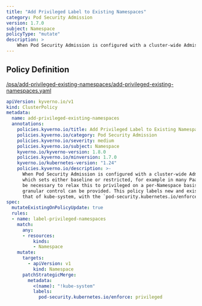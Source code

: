 ```yaml
---
title: "Add Privileged Label to Existing Namespaces"
category: Pod Security Admission
version: 1.7.0
subject: Namespace
policyType: "mutate"
description: >
    When Pod Security Admission is configured with a cluster-wide AdmissionConfiguration file which sets either baseline or restricted, for example in many PaaS CIS profiles, it may be necessary to relax this to privileged on a per-Namespace basis so that more granular control can be provided. This policy labels new and existing Namespaces, except that of kube-system, with the `pod-security.kubernetes.io/enforce: privileged` label.
---
```


## Policy Definition
<a href="https://github.com/kyverno/policies/raw/main//psa/add-privileged-existing-namespaces/add-privileged-existing-namespaces.yaml" target="-blank">/psa/add-privileged-existing-namespaces/add-privileged-existing-namespaces.yaml</a>

```yaml
apiVersion: kyverno.io/v1
kind: ClusterPolicy
metadata:
  name: add-privileged-existing-namespaces
  annotations:
    policies.kyverno.io/title: Add Privileged Label to Existing Namespaces
    policies.kyverno.io/category: Pod Security Admission
    policies.kyverno.io/severity: medium
    policies.kyverno.io/subject: Namespace
    kyverno.io/kyverno-version: 1.8.0
    policies.kyverno.io/minversion: 1.7.0
    kyverno.io/kubernetes-version: "1.24"
    policies.kyverno.io/description: >-
      When Pod Security Admission is configured with a cluster-wide AdmissionConfiguration file
      which sets either baseline or restricted, for example in many PaaS CIS profiles, it may
      be necessary to relax this to privileged on a per-Namespace basis so that more
      granular control can be provided. This policy labels new and existing Namespaces, except
      that of kube-system, with the `pod-security.kubernetes.io/enforce: privileged` label.
spec:
  mutateExistingOnPolicyUpdate: true
  rules:
  - name: label-privileged-namespaces
    match:
      any:
      - resources:
          kinds:
          - Namespace
    mutate:
      targets:
        - apiVersion: v1
          kind: Namespace
      patchStrategicMerge:
        metadata:
          <(name): "!kube-system"
          labels:
            pod-security.kubernetes.io/enforce: privileged
```
